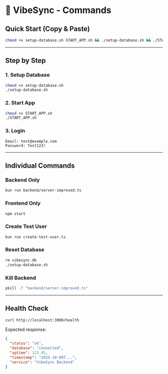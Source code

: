 # 🚀 VibeSync - Commands

## Quick Start (Copy & Paste)

```bash
chmod +x setup-database.sh START_APP.sh && ./setup-database.sh && ./START_APP.sh
```

---

## Step by Step

### 1. Setup Database
```bash
chmod +x setup-database.sh
./setup-database.sh
```

### 2. Start App
```bash
chmod +x START_APP.sh
./START_APP.sh
```

### 3. Login
```
Email: test@example.com
Password: Test123!
```

---

## Individual Commands

### Backend Only
```bash
bun run backend/server-improved.ts
```

### Frontend Only
```bash
npm start
```

### Create Test User
```bash
bun run create-test-user.ts
```

### Reset Database
```bash
rm vibesync.db
./setup-database.sh
```

### Kill Backend
```bash
pkill -f "backend/server-improved.ts"
```

---

## Health Check
```bash
curl http://localhost:3000/health
```

Expected response:
```json
{
  "status": "ok",
  "database": "connected",
  "uptime": 123.45,
  "timestamp": "2025-10-09T...",
  "service": "VibeSync Backend"
}
```
